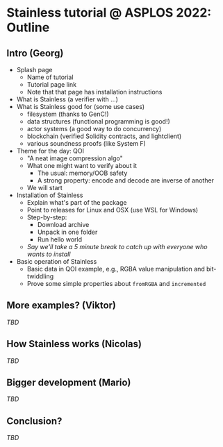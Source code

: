 # Stainless tutorial @ ASPLOS 2022: Outline

## Intro (Georg)

- Splash page
  - Name of tutorial
  - Tutorial page link
  - Note that that page has installation instructions
- What is Stainless (a verifier with ...)
- What is Stainless good for (some use cases)
  - filesystem (thanks to GenC!)
  - data structures (functional programming is good!)
  - actor systems (a good way to do concurrency)
  - blockchain (verified Solidity contracts, and lightclient)
  - various soundness proofs (like System F)
- Theme for the day: QOI
  - "A neat image compression algo"
  - What one might want to verify about it
    - The usual: memory/OOB safety
    - A strong property: encode and decode are inverse of another
  - We will start
- Installation of Stainless
  - Explain what's part of the package
  - Point to releases for Linux and OSX (use WSL for Windows)
  - Step-by-step:
    - Download archive
    - Unpack in one folder
    - Run hello world
  - *Say we'll take a 5 minute break to catch up with everyone who wants to install*
- Basic operation of Stainless
  - Basic data in QOI example, e.g., RGBA value manipulation and bit-twiddling
  - Prove some simple properties about `fromRGBA` and `incremented`

## More examples? (Viktor)

*TBD*

## How Stainless works (Nicolas)

*TBD*

## Bigger development (Mario)

*TBD*

## Conclusion?

*TBD*